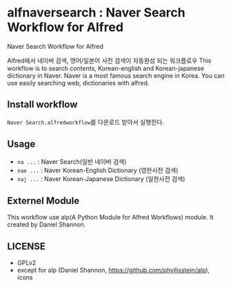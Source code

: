 alfnaversearch : Naver Search Workflow for Alfred
==============

Naver Search Workflow for Alfred

Alfred에서 네이버 검색, 영어/일본어 사전 검색이 자동완성 되는 워크플로우
This workflow is to search contents, Korean-english and Korean-japanese dictionary in Naver. Naver is a most famous search engine in Korea.
You can use easily searching web, dictionaries with alfred.

Install workflow
--------------
 `Naver Search.alfredworkflow`를 다운로드 받아서 실행한다.

Usage
--------------
* `na ...`  : Naver Search(일반 네이버 검색)
* `nae ...` : Naver Korean-English Dictionary (영한사전 검색)
* `naj ...` : Naver Korean-Japanese Dictionary (일한사전 검색)


Externel Module
--------------
 This workflow use alp(A Python Module for Alfred Workflows) module. It created by Daniel Shannon.

LICENSE
--------------
 - GPLv2
 - except for alp (Daniel Shannon, https://github.com/phyllisstein/alp), icons